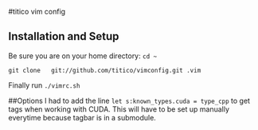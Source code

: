 #titico vim config
## Installation and Setup

Be sure you are on your home directory: `cd ~`

`git clone   git://github.com/titico/vimconfig.git .vim` 

Finally run `./vimrc.sh`


##Options
I had to add the line
`let s:known_types.cuda = type_cpp` to get tags when working with CUDA. This will
have to be set up manually everytime because tagbar is in a submodule.
